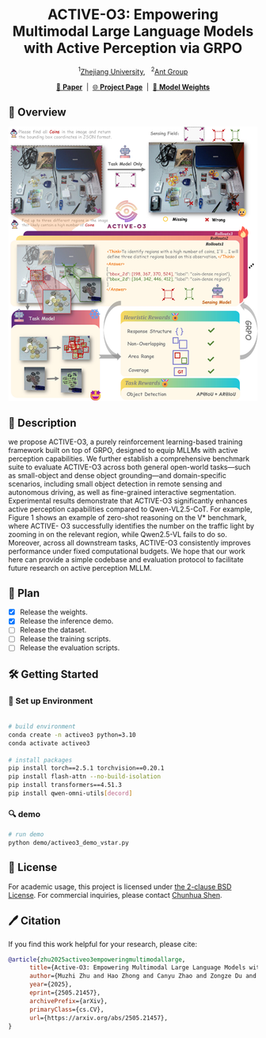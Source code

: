 <div align="center">

# ACTIVE-O3: Empowering Multimodal Large Language Models with Active Perception via GRPO



<sup>1</sup>[Zhejiang University](https://www.zju.edu.cn/english/), &nbsp;
<sup>2</sup>[Ant Group](https://www.antgroup.com/en)

<!-- **CVPR2025** -->

[📄 **Paper**](https://arxiv.org/abs/2505.21457)&nbsp; | &nbsp;[🌐 **Project Page**](https://aim-uofa.github.io/ACTIVE-o3)&nbsp; | &nbsp;[💾 **Model Weights**](https://www.modelscope.cn/models/zzzmmz/ACTIVE-o3)
</div>

## 🚀 Overview
<div align="center">
<img width="800" alt="SegAgent Framework" src="images/frame.jpeg">
</div>

## 📖 Description

we propose ACTIVE-O3, a purely reinforcement learning-based training framework built on top of GRPO, designed to equip MLLMs with active perception capabilities. We further establish a comprehensive benchmark suite to evaluate ACTIVE-O3 across both general open-world tasks—such as small-object and dense object grounding—and domain-specific scenarios, including small object detection in remote sensing and autonomous driving, as well as fine-grained interactive segmentation. Experimental results demonstrate that ACTIVE-O3 significantly enhances active perception capabilities compared to Qwen-VL2.5-CoT. For example, Figure 1 shows an example of zero-shot reasoning on the V* benchmark, where ACTIVE- O3 successfully identifies the number on the traffic light by zooming in on the relevant region, while Qwen2.5-VL fails to do so. Moreover, across all downstream tasks, ACTIVE-O3 consistently improves performance under fixed computational budgets. We hope that our work here can provide a simple codebase and evaluation protocol to facilitate future research on active perception MLLM.




## 🚩 Plan
<!-- - [ ] Release the weights. -->
- [x] Release the weights.
- [x] Release the inference demo.
- [ ] Release the dataset.
- [ ] Release the training scripts.
- [ ] Release the evaluation scripts.
<!-- --- -->



## 🛠️ Getting Started

### 📐 Set up Environment

```bash

# build environment
conda create -n activeo3 python=3.10
conda activate activeo3

# install packages
pip install torch==2.5.1 torchvision==0.20.1
pip install flash-attn --no-build-isolation
pip install transformers==4.51.3
pip install qwen-omni-utils[decord]
```
###  🔍 demo

```bash
# run demo
python demo/activeo3_demo_vstar.py
```


## 🎫 License

For academic usage, this project is licensed under [the 2-clause BSD License](LICENSE). For commercial inquiries, please contact [Chunhua Shen](mailto:chhshen@gmail.com).

## 🖊️ Citation

If you find this work helpful for your research, please cite:

```BibTeX
@article{zhu2025activeo3empoweringmultimodallarge,
      title={Active-O3: Empowering Multimodal Large Language Models with Active Perception via GRPO}, 
      author={Muzhi Zhu and Hao Zhong and Canyu Zhao and Zongze Du and Zheng Huang and Mingyu Liu and Hao Chen and Cheng Zou and Jingdong Chen and Ming Yang and Chunhua Shen},
      year={2025},
      eprint={2505.21457},
      archivePrefix={arXiv},
      primaryClass={cs.CV},
      url={https://arxiv.org/abs/2505.21457}, 
}
